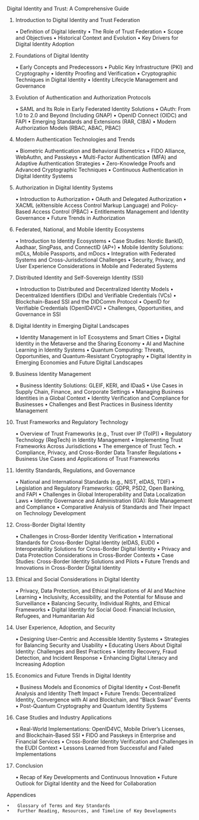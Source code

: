 Digital Identity and Trust: A Comprehensive Guide

1. Introduction to Digital Identity and Trust Federation

    •	Definition of Digital Identity
    •	The Role of Trust Federation
    •	Scope and Objectives
    •	Historical Context and Evolution
    •	Key Drivers for Digital Identity Adoption

2. Foundations of Digital Identity

    •	Early Concepts and Predecessors
    •	Public Key Infrastructure (PKI) and Cryptography
    •	Identity Proofing and Verification
    •	Cryptographic Techniques in Digital Identity
    •	Identity Lifecycle Management and Governance

3. Evolution of Authentication and Authorization Protocols

    •	SAML and Its Role in Early Federated Identity Solutions
    •	OAuth: From 1.0 to 2.0 and Beyond (Including GNAP)
    •	OpenID Connect (OIDC) and FAPI 
    •	Emerging Standards and Extensions (RAR, CIBA)
    •	Modern Authorization Models (RBAC, ABAC, PBAC)

4. Modern Authentication Technologies and Trends

    •	Biometric Authentication and Behavioral Biometrics
    •	FIDO Alliance, WebAuthn, and Passkeys
    •	Multi-Factor Authentication (MFA) and Adaptive Authentication Strategies
    •	Zero-Knowledge Proofs and Advanced Cryptographic Techniques
    •	Continuous Authentication in Digital Identity Systems

5. Authorization in Digital Identity Systems

    •	Introduction to Authorization
    •	OAuth and Delegated Authorization
    •	XACML (eXtensible Access Control Markup Language) and Policy-Based Access Control (PBAC)
    •	Entitlements Management and Identity Governance
    •	Future Trends in Authorization

6. Federated, National, and Mobile Identity Ecosystems

    •	Introduction to Identity Ecosystems
    •	Case Studies: Nordic BankID, Aadhaar, SingPass, and ConnectID (AP+)
    •	Mobile Identity Solutions: mDLs, Mobile Passports, and mDocs
    •	Integration with Federated Systems and Cross-Jurisdictional Challenges
    •	Security, Privacy, and User Experience Considerations in Mobile and Federated Systems

7. Distributed Identity and Self-Sovereign Identity (SSI)

    •	Introduction to Distributed and Decentralized Identity Models
    •	Decentralized Identifiers (DIDs) and Verifiable Credentials (VCs)
    •	Blockchain-Based SSI and the DIDComm Protocol
    •	OpenID for Verifiable Credentials (OpenID4VC)
    •	Challenges, Opportunities, and Governance in SSI

8. Digital Identity in Emerging Digital Landscapes

    •	Identity Management in IoT Ecosystems and Smart Cities
    •	Digital Identity in the Metaverse and the Sharing Economy
    •	AI and Machine Learning in Identity Systems
    •	Quantum Computing: Threats, Opportunities, and Quantum-Resistant Cryptography
    •	Digital Identity in Emerging Economies and Future Digital Landscapes

9. Business Identity Management

    •	Business Identity Solutions: GLEIF, KERI, and IDaaS
    •	Use Cases in Supply Chain, Finance, and Corporate Settings
    •	Managing Business Identities in a Global Context
    •	Identity Verification and Compliance for Businesses
    •	Challenges and Best Practices in Business Identity Management

10. Trust Frameworks and Regulatory Technology

    •	Overview of Trust Frameworks (e.g., Trust over IP (ToIP))
    •	Regulatory Technology (RegTech) in Identity Management
    •	Implementing Trust Frameworks Across Jurisdictions
    •	The emergence of Trust Tech.
    •	Compliance, Privacy, and Cross-Border Data Transfer Regulations
    •	Business Use Cases and Applications of Trust Frameworks

11. Identity Standards, Regulations, and Governance

    •	National and International Standards (e.g., NIST, eIDAS, TDIF)
    •	Legislation and Regulatory Frameworks: GDPR, PSD2, Open Banking, and FAPI
    •	Challenges in Global Interoperability and Data Localization Laws
    •	Identity Governance and Administration (IGA): Role Management and Compliance
    •	Comparative Analysis of Standards and Their Impact on Technology Development

12. Cross-Border Digital Identity

    •	Challenges in Cross-Border Identity Verification
    •	International Standards for Cross-Border Digital Identity (eIDAS, EUDI)
    •	Interoperability Solutions for Cross-Border Digital Identity
    •	Privacy and Data Protection Considerations in Cross-Border Contexts
    •	Case Studies: Cross-Border Identity Solutions and Pilots
    •	Future Trends and Innovations in Cross-Border Digital Identity

13. Ethical and Social Considerations in Digital Identity

    •	Privacy, Data Protection, and Ethical Implications of AI and Machine Learning
    •	Inclusivity, Accessibility, and the Potential for Misuse and Surveillance
    •	Balancing Security, Individual Rights, and Ethical Frameworks
    •	Digital Identity for Social Good: Financial Inclusion, Refugees, and Humanitarian Aid

14. User Experience, Adoption, and Security

    •	Designing User-Centric and Accessible Identity Systems
    •	Strategies for Balancing Security and Usability
    •	Educating Users About Digital Identity: Challenges and Best Practices
    •	Identity Recovery, Fraud Detection, and Incident Response
    •	Enhancing Digital Literacy and Increasing Adoption

15. Economics and Future Trends in Digital Identity

    •	Business Models and Economics of Digital Identity
    •	Cost-Benefit Analysis and Identity Theft Impact
    •	Future Trends: Decentralized Identity, Convergence with AI and Blockchain, and “Black Swan” Events
    •	Post-Quantum Cryptography and Quantum Identity Systems

16. Case Studies and Industry Applications

    •	Real-World Implementations: OpenID4VC, Mobile Driver’s Licenses, and Blockchain-Based SSI
    •	FIDO and Passkeys in Enterprise and Financial Services
    •	Cross-Border Identity Verification and Challenges in the EUDI Context
    •	Lessons Learned from Successful and Failed Implementations

17. Conclusion

    •	Recap of Key Developments and Continuous Innovation
    •	Future Outlook for Digital Identity and the Need for Collaboration

Appendices

    •	Glossary of Terms and Key Standards
    •	Further Reading, Resources, and Timeline of Key Developments

